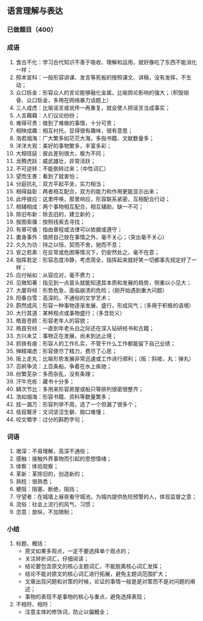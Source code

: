 ## 语言理解与表达

### 已做题目（400）

### 成语

1. 食古不化：学习古代知识不善于吸收、理解和运用，就好像吃了东西不能消化一样；
2. 照本宣科：一般形容讲课、发言等死板的按照课文、讲稿，没有发挥，不生动；
3. 众口铄金：形容众人的言论能够融化金属，比喻舆论影响的强大；（积毁销骨、众口铄金，多用在网络暴力话题上）
4. 三人成虎：比喻谣言或讹传一再重复，就会使人把谣言当成事实；
5. 人言藉藉：人们议论纷纷；
6. 难得可贵：做到了难做的事情，十分可贵；
7. 相映成趣：相互衬托，显得很有趣味，很有意思；
8. 浩若烟海：广大繁多如茫茫大海，多指书籍、文献数量多；
9. 洋洋大观：美好的事物繁多，丰富多彩；
10. 大相径庭：彼此差别很大，极为不同；
11. 龙腾虎跃：威武雄壮，非常活跃；
12. 不可逆转：不能倒转过来；（中性词汇）
13. 望而生畏：看到了就害怕；
14. 分庭抗礼：双方平起平坐，实力相当；
15. 相得益彰：两者相互配合，双方的能力和作用更能显示出来；
16. 此呼彼应：这里呼唤，那里响应，形容联系紧密，互相配合行动；
17. 相辅相成：两个事物相互配合，相互辅助，缺一不可；
18. 除旧布新：除去旧的，建立新的；
19. 按图索骥：按照线索去寻找；
20. 有章可循：指由章程或法律可以依据或遵守；
21. 置身事外：值把自己放在事情之外，毫不关心；（突出毫不关心）
22. 久久为功：持之以恒，契而不舍，驰而不息；
23. 安之若素：在反常或危困等情况下，仍安然处之，毫不在意；
24. 指挥若定：形容态度冷静，考虑周全，指挥起来就好笑一切都事先规定好了一样；
25. 应付裕如：从容应对，毫不费力；
26. 见微知著：指见到一点苗头就能知道其本质和发展的趋势，侧重以小见大；
27. 大厦将倾：形势危急，面临崩溃的危险；（刚开始遇到重大问题）
28. 阳春白雪：高深的，不通俗的文学艺术；
29. 蔚然成风：形容一种事物逐渐发展、盛行，形成风气；（多用于积极的语境）
30. 大行其道：某种观点或事物盛行；（多含贬义）
31. 皓首苍颜：形容老年人的容貌；
32. 皓首穷经：一直到年老头白之际还在深入钻研经书和古籍；
33. 方兴未艾：事物正在发展，尚未到达止境；
34. 抓铁有痕：形容人的工作扎实，不管干什么工作都能留下自己业绩；
35. 殚精竭虑：形容使尽了精力，费尽了心思；
36. 阪上走丸：比喻形势发展非常迅速或工作进行顺利；（阪：斜坡，丸：弹丸）
37. 百舸争流：上百条船，争着在水上疾驰；
38. 纷繁芜杂：多而杂乱，没有条理；
39. 汗牛充栋：藏书十分多；
40. 鳞次节比：多用来形容房屋或船只等排列很密很整齐；
41. 浩如烟海：形容书籍、资料等数量繁多；
42. 挂一漏万：形容列举不周，选了一个但漏了很多个；
43. 佶屈聱牙：文词坚涩生僻、拗口难懂；
44. 咬文嚼字：过分的斟酌字句；

### 词语

1. 艰深：不易理解，高深不通俗；
2. 感触：接触外界事物而引起的思想情绪；
3. 体察：体验观察；
4. 革新：革除旧的，创造新的；
5. 熟稔：很熟悉；
6. 梗阻：阻塞、断绝，阻挡；
7. 守望者：在城墙上昼夜看守城池，为城内提供危险预警的人，体现监督之意；
8. 流俗：社会上流行的风气、习惯；
9. 恣意：放纵，不加限制；

### 小结

1. 标题、概括：
    - 原文如果多观点，一定不要选择单个观点的；
    - 关注转折词汇，仔细阅读；
    - 结论要包含原文的核心主题词汇，不能脱离核心词汇发挥；
    - 结论不能对原文的核心词汇进行拓展，避免主题词范围扩大；
    - 文章出现问题和对策的时候，论证的事情一般是是对策而不是对问题的阐述；
    - 事物的表现不是事物的核心与重点，避免选择表现；
1. 不相符、相符：
    - 注意主体的修饰词，防止以偏概全；
